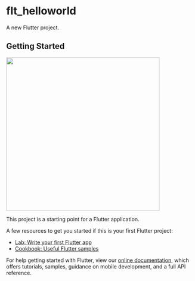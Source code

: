 # flt_helloworld

A new Flutter project.

## Getting Started

<div aling="center">
    <img src="https://user-images.githubusercontent.com/31226040/152707763-b17553cd-bc06-4601-948b-c91b2f9f514c.jpeg" width="411px" />
</div>
  
This project is a starting point for a Flutter application.

A few resources to get you started if this is your first Flutter project:

- [Lab: Write your first Flutter app](https://flutter.dev/docs/get-started/codelab)
- [Cookbook: Useful Flutter samples](https://flutter.dev/docs/cookbook)

For help getting started with Flutter, view our
[online documentation](https://flutter.dev/docs), which offers tutorials,
samples, guidance on mobile development, and a full API reference.
